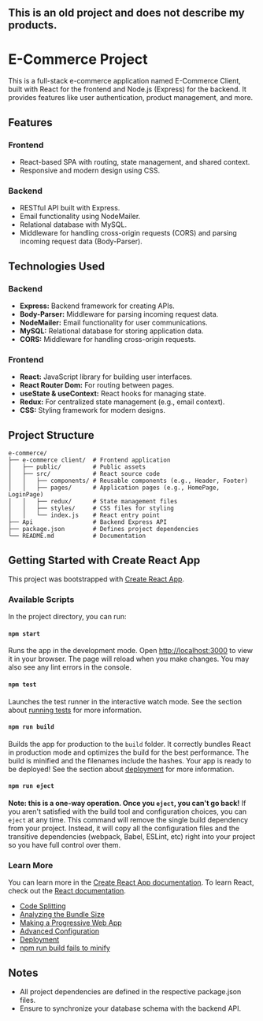 This is an old project and does not describe my products.
---

# E-Commerce Project

This is a full-stack e-commerce application named E-Commerce Client, built with React for the frontend and Node.js (Express) for the backend. It provides features like user authentication, product management, and more.

## Features

### Frontend
- React-based SPA with routing, state management, and shared context.
- Responsive and modern design using CSS.

### Backend
- RESTful API built with Express.
- Email functionality using NodeMailer.
- Relational database with MySQL.
- Middleware for handling cross-origin requests (CORS) and parsing incoming request data (Body-Parser).

## Technologies Used

### Backend
- **Express:** Backend framework for creating APIs.
- **Body-Parser:** Middleware for parsing incoming request data.
- **NodeMailer:** Email functionality for user communications.
- **MySQL:** Relational database for storing application data.
- **CORS:** Middleware for handling cross-origin requests.

### Frontend
- **React:** JavaScript library for building user interfaces.
- **React Router Dom:** For routing between pages.
- **useState & useContext:** React hooks for managing state.
- **Redux:** For centralized state management (e.g., email context).
- **CSS:** Styling framework for modern designs.

## Project Structure

```
e-commerce/
├── e-commerce client/  # Frontend application  
│   ├── public/         # Public assets  
│   ├── src/            # React source code
│   │   ├── components/ # Reusable components (e.g., Header, Footer)  
│   │   ├── pages/      # Application pages (e.g., HomePage, LoginPage)  
│   │   ├── redux/      # State management files  
│   │   ├── styles/     # CSS files for styling  
│   │   └── index.js    # React entry point  
├── Api                 # Backend Express API  
├── package.json        # Defines project dependencies  
└── README.md           # Documentation
```

## Getting Started with Create React App

This project was bootstrapped with [Create React App](https://github.com/facebook/create-react-app).

### Available Scripts

In the project directory, you can run:

#### `npm start`
Runs the app in the development mode. Open [http://localhost:3000](http://localhost:3000) to view it in your browser. The page will reload when you make changes. You may also see any lint errors in the console.

#### `npm test`
Launches the test runner in the interactive watch mode. See the section about [running tests](https://facebook.github.io/create-react-app/docs/running-tests) for more information.

#### `npm run build`
Builds the app for production to the `build` folder. It correctly bundles React in production mode and optimizes the build for the best performance. The build is minified and the filenames include the hashes. Your app is ready to be deployed! See the section about [deployment](https://facebook.github.io/create-react-app/docs/deployment) for more information.

#### `npm run eject`
**Note: this is a one-way operation. Once you `eject`, you can't go back!** If you aren't satisfied with the build tool and configuration choices, you can `eject` at any time. This command will remove the single build dependency from your project. Instead, it will copy all the configuration files and the transitive dependencies (webpack, Babel, ESLint, etc) right into your project so you have full control over them.

### Learn More

You can learn more in the [Create React App documentation](https://facebook.github.io/create-react-app/docs/getting-started). To learn React, check out the [React documentation](https://reactjs.org/).

- [Code Splitting](https://facebook.github.io/create-react-app/docs/code-splitting)
- [Analyzing the Bundle Size](https://facebook.github.io/create-react-app/docs/analyzing-the-bundle-size)
- [Making a Progressive Web App](https://facebook.github.io/create-react-app/docs/making-a-progressive-web-app)
- [Advanced Configuration](https://facebook.github.io/create-react-app/docs/advanced-configuration)
- [Deployment](https://facebook.github.io/create-react-app/docs/deployment)
- [npm run build fails to minify](https://facebook.github.io/create-react-app/docs/troubleshooting#npm-run-build-fails-to-minify)

## Notes

- All project dependencies are defined in the respective package.json files.
- Ensure to synchronize your database schema with the backend API.

